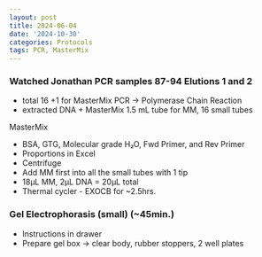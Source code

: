 ```yaml
---
layout: post
title: 2024-06-04
date: '2024-10-30'
categories: Protocols
tags: PCR, MasterMix
---
```


### Watched Jonathan PCR samples 87-94 Elutions 1 and 2
* total 16 +1 for MasterMix
PCR -> Polymerase Chain Reaction
* extracted DNA + MasterMix
1.5 mL tube for MM, 16 small tubes 

MasterMix
* BSA, GTG, Molecular grade H₂O, Fwd Primer, and Rev Primer
* Proportions in Excel
* Centrifuge
* Add MM first into all the small tubes with 1 tip
* 18µL MM, 2µL DNA = 20µL total
* Thermal cycler - EXOCB for ~2.5hrs.

### Gel Electrophorasis (small) (~45min.)
* Instructions in drawer
* Prepare gel box -> clear body, rubber stoppers, 2 well plates

